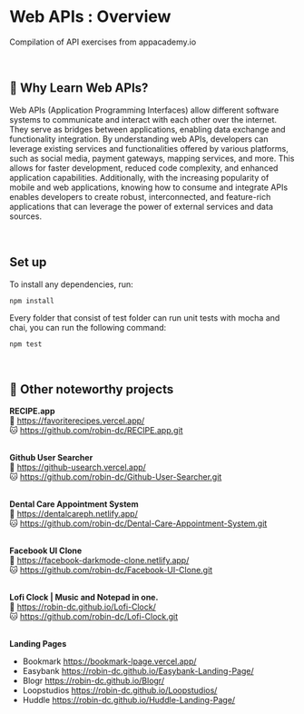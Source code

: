# Web APIs : Overview
Compilation of API exercises from appacademy.io

<br>

## 📍 Why Learn Web APIs?
Web APIs (Application Programming Interfaces) allow different software systems to communicate and interact with each other over the internet. They serve as bridges between applications, enabling data exchange and functionality integration. By understanding web APIs, developers can leverage existing services and functionalities offered by various platforms, such as social media, payment gateways, mapping services, and more. This allows for faster development, reduced code complexity, and enhanced application capabilities. Additionally, with the increasing popularity of mobile and web applications, knowing how to consume and integrate APIs enables developers to create robust, interconnected, and feature-rich applications that can leverage the power of external services and data sources.

<br>

## Set up

To install any dependencies, run:

```shell
npm install
```

Every folder that consist of test folder can run unit tests with mocha and chai, you can run the following command:

```shell
npm test
```

<br>

## 📝 Other noteworthy projects

<strong>RECIPE.app</strong><br>
🔗 https://favoriterecipes.vercel.app/ <br>
🐱 https://github.com/robin-dc/RECIPE.app.git<br><br>

<strong>Github User Searcher</strong><br>
🔗 https://github-usearch.vercel.app/ <br>
🐱 https://github.com/robin-dc/Github-User-Searcher.git<br><br>

<strong>Dental Care Appointment System</strong><br>
🔗 https://dentalcareph.netlify.app/ <br>
🐱 https://github.com/robin-dc/Dental-Care-Appointment-System.git<br><br>

<strong>Facebook UI Clone</strong><br>
🔗 https://facebook-darkmode-clone.netlify.app/<br>
🐱 https://github.com/robin-dc/Facebook-UI-Clone.git<br><br>

<strong>Lofi Clock | Music and Notepad in one.</strong><br>
🔗 https://robin-dc.github.io/Lofi-Clock/<br>
🐱 https://github.com/robin-dc/Lofi-Clock.git<br><br>

<strong>Landing Pages</strong><br>
- Bookmark https://bookmark-lpage.vercel.app/ <br>
- Easybank https://robin-dc.github.io/Easybank-Landing-Page/ <br>
- Blogr https://robin-dc.github.io/Blogr/ <br>
- Loopstudios https://robin-dc.github.io/Loopstudios/ <br>
- Huddle https://robin-dc.github.io/Huddle-Landing-Page/ <br>


